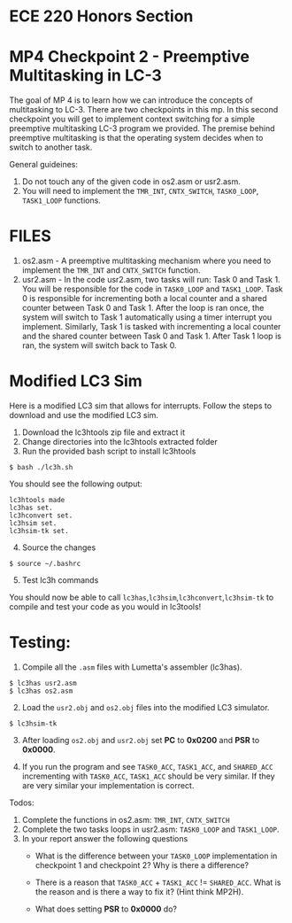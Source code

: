 # ECE 220 Honors Section
# MP4 Checkpoint 2 - Preemptive Multitasking in LC-3

The goal of MP 4 is to learn how we can introduce the concepts of multitasking to LC-3. There are two checkpoints in this mp. In this second checkpoint you will get to implement context switching for a simple preemptive multitasking LC-3 program we provided. The premise behind preemptive multitasking is that the operating system decides when to switch to another task. 

General guideines:   
1. Do not touch any of the given code in os2.asm or usr2.asm.
2. You will need to implement the `TMR_INT`, `CNTX_SWITCH`, `TASK0_LOOP`, `TASK1_LOOP` functions.

# FILES

1. os2.asm - A preemptive multitasking mechanism where you need to implement the `TMR_INT` and `CNTX_SWITCH` function.
2. usr2.asm - In the code usr2.asm, two tasks will run: Task 0 and Task 1. You will be responsible for the code in `TASK0_LOOP` and `TASK1_LOOP`. Task 0 is responsible for incrementing both a local counter and a shared counter between Task 0 and Task 1. After the loop is ran once, the system will switch to Task 1 automatically using a timer interrupt you implement. Similarly, Task 1 is tasked with incrementing a local counter and the shared counter between Task 0 and Task 1. After Task 1 loop is ran, the system will switch back to Task 0.


# Modified LC3 Sim
Here is a modified LC3 sim that allows for interrupts. Follow the steps to download and use the modified LC3 sim. 
  1. Download the lc3htools zip file and extract it
  2. Change directories into the lc3htools extracted folder
  3. Run the provided bash script to install lc3htools

    $ bash ./lc3h.sh
  
  You should see the following output:

    lc3htools made
    lc3has set.
    lc3hconvert set.
    lc3hsim set.
    lc3hsim-tk set.

  4. Source the changes

    $ source ~/.bashrc

  5. Test lc3h commands
  
  You should now be able to call `lc3has`,`lc3hsim`,`lc3hconvert`,`lc3hsim-tk` to compile and test your code as you would in lc3tools!

# Testing:  
    
  1. Compile all the `.asm` files with Lumetta's assembler (lc3has). 

    $ lc3has usr2.asm 
    $ lc3has os2.asm 

  2. Load the `usr2.obj` and `os2.obj` files into the modified LC3 simulator.

    $ lc3hsim-tk

  3. After loading `os2.obj` and `usr2.obj` set **PC** to **0x0200** and **PSR** to **0x0000**. 

  4. If you run the program and see `TASK0_ACC`, `TASK1_ACC`, and `SHARED_ACC` incrementing with `TASK0_ACC`, `TASK1_ACC` should be very similar. If they are very similar your implementation is correct.


Todos:  

  1. Complete the functions in os2.asm: `TMR_INT`, `CNTX_SWITCH`
  2. Complete the two tasks loops in usr2.asm: `TASK0_LOOP` and `TASK1_LOOP`.
  3. In your report answer the following questions
      - What is the difference between your `TASK0_LOOP` implementation in checkpoint 1 and checkpoint 2? Why is there a difference? 
    
      - There is a reason that `TASK0_ACC` + `TASK1_ACC` != `SHARED_ACC`. What is the reason and is there a way to fix it? (Hint think MP2H).
      
      - What does setting **PSR** to **0x0000** do?

